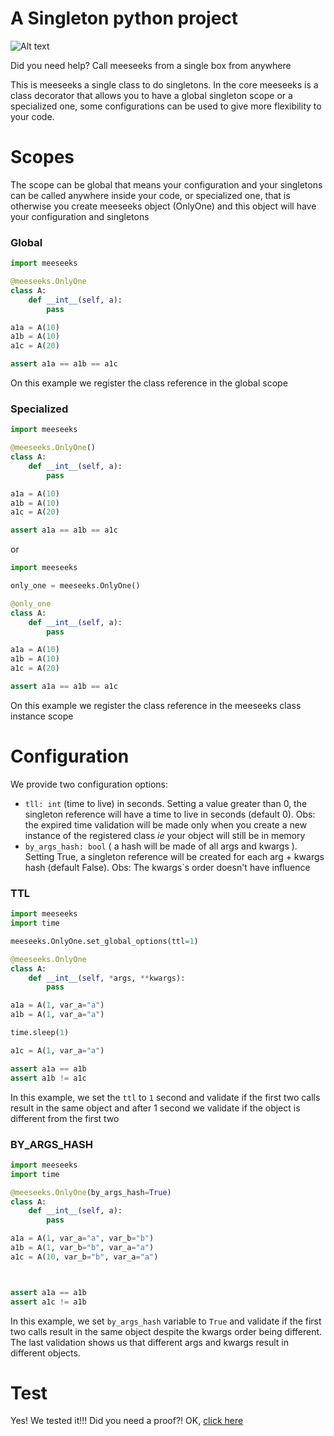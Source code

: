 # A Singleton python project
![Alt text](https://ih1.redbubble.net/image.1140492877.4744/mp,504x516,gloss,f8f8f8,t-pad,600x600,f8f8f8.jpg "Title")

Did you need help? Call meeseeks from a single box from anywhere

This is meeseeks a single class to do singletons. In the core meeseeks is a class decorator that allows you to have a global singleton scope or a specialized one, some configurations can be used to give more flexibility to your code.


# Scopes

The scope can be global that means your configuration and your singletons can be called anywhere inside your code, or specialized one, that is otherwise you create meeseeks object (OnlyOne) and this object will have your configuration and singletons

### Global

```python
import meeseeks

@meeseeks.OnlyOne
class A:
    def __int__(self, a):
        pass

a1a = A(10)
a1b = A(10)
a1c = A(20)

assert a1a == a1b == a1c
```
On this example we register the class reference in the global scope 

### Specialized

```python
import meeseeks

@meeseeks.OnlyOne()
class A:
    def __int__(self, a):
        pass

a1a = A(10)
a1b = A(10)
a1c = A(20)

assert a1a == a1b == a1c
```

or

```python
import meeseeks

only_one = meeseeks.OnlyOne()

@only_one
class A:
    def __int__(self, a):
        pass

a1a = A(10)
a1b = A(10)
a1c = A(20)

assert a1a == a1b == a1c
```

On this example we register the class reference in the meeseeks class instance scope

# Configuration

We provide two configuration options:
- `tll: int` (time to live) in seconds. Setting a value greater than 0, the singleton reference will have a time to live in seconds (default 0). Obs: the expired time validation will be made only when you create a new instance of the registered class _ie_ your object will still be in memory
-  `by_args_hash: bool` ( a hash will be made of all args and kwargs ). Setting True, a singleton reference will be created for each arg + kwargs hash (default False). Obs:  The kwargs`s order doesn't have influence
        

### TTL 

```python
import meeseeks
import time

meeseeks.OnlyOne.set_global_options(ttl=1)

@meeseeks.OnlyOne
class A:
    def __int__(self, *args, **kwargs):
        pass

a1a = A(1, var_a="a")
a1b = A(1, var_a="a")

time.sleep(1)

a1c = A(1, var_a="a")

assert a1a == a1b
assert a1b != a1c
```

In this example, we set the `ttl` to `1` second and validate if the first two calls result in the same object and after 1 second we validate if the object is different from the first two

### BY_ARGS_HASH


```python
import meeseeks
import time

@meeseeks.OnlyOne(by_args_hash=True)
class A:
    def __int__(self, a):
        pass

a1a = A(1, var_a="a", var_b="b")
a1b = A(1, var_b="b", var_a="a")
a1c = A(10, var_b="b", var_a="a")



assert a1a == a1b
assert a1c != a1b
```
In this example, we set  `by_args_hash` variable to `True` and validate if the first two calls result in the same object despite the kwargs order being different. The last validation shows us that different args and kwargs result in different objects.

# Test

Yes! We tested it!!!
Did you need a proof?! 
OK, [click here](https://github.com/XimitGaia/meeseeks/blob/main/tests.md 'tests.md')